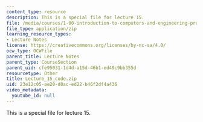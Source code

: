 ```yaml
---
content_type: resource
description: This is a special file for lecture 15.
file: /media/courses/1-00-introduction-to-computers-and-engineering-problem-solving-spring-2012/23e12c05ae20d0aced22b46f2df4a436_Lecture_15_code.zip
file_type: application/zip
learning_resource_types:
- Lecture Notes
license: https://creativecommons.org/licenses/by-nc-sa/4.0/
ocw_type: OCWFile
parent_title: Lecture Notes
parent_type: CourseSection
parent_uid: cfe95031-1d4d-a15d-46b1-ed49c9bb355d
resourcetype: Other
title: Lecture_15_code.zip
uid: 23e12c05-ae20-d0ac-ed22-b46f2df4a436
video_metadata:
  youtube_id: null
---
```

This is a special file for lecture 15.